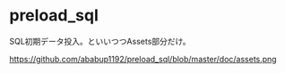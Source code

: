 # preload_sql
SQL初期データ投入。といいつつAssets部分だけ。

https://github.com/ababup1192/preload_sql/blob/master/doc/assets.png
